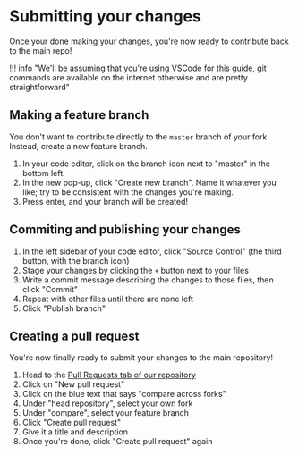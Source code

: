 # Submitting your changes

Once your done making your changes, you're now ready to contribute back to the main repo!

!!! info "We'll be assuming that you're using VSCode for this guide, git commands are available on the internet otherwise and are pretty straightforward"

## Making a feature branch

You don't want to contribute directly to the `master` branch of your fork. Instead, create a new feature branch.

1. In your code editor, click on the branch icon next to "master" in the bottom left.
2. In the new pop-up, click "Create new branch". Name it whatever you like; try to be consistent with the changes you're making.
3. Press enter, and your branch will be created!

## Commiting and publishing your changes

1. In the left sidebar of your code editor, click "Source Control" (the third button, with the branch icon)
2. Stage your changes by clicking the `+` button next to your files
3. Write a commit message describing the changes to those files, then click "Commit"
4. Repeat with other files until there are none left
5. Click "Publish branch"

## Creating a pull request

You're now finally ready to submit your changes to the main repository!

1. Head to the [Pull Requests tab of our repository](https://github.com/two-torial/two-torial/pulls)
2. Click on "New pull request"
3. Click on the blue text that says "compare across forks"
4. Under "head repository", select your own fork
5. Under "compare", select your feature branch
6. Click "Create pull request"
7. Give it a title and description
8. Once you're done, click "Create pull request" again
